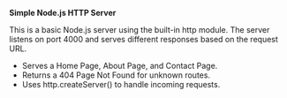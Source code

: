 **Simple Node.js HTTP Server**

This is a basic Node.js server using the built-in http module. The server listens on port 4000 and serves different responses based on the request URL.

- Serves a Home Page, About Page, and Contact Page.
- Returns a 404 Page Not Found for unknown routes.
- Uses http.createServer() to handle incoming requests.
